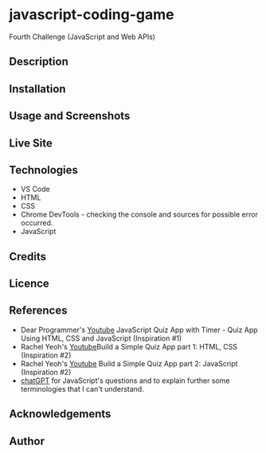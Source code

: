 # javascript-coding-game
Fourth Challenge (JavaScript and Web APIs)

## Description
## Installation
## Usage and Screenshots
## Live Site
## Technologies
 - VS Code
 - HTML
 - CSS
 - Chrome DevTools - checking the console and sources for possible error occurred.
 - JavaScript
 
## Credits
## Licence
## References
- Dear Programmer's [Youtube](https://www.youtube.com/watch?v=WiLTsxjCmWQ) JavaScript Quiz App with Timer - Quiz App Using HTML, CSS and JavaScript (Inspiration #1)
- Rachel Yeoh's [Youtube](https://www.youtube.com/watch?v=28pArrDzQII&t=0s)Build a Simple Quiz App part 1: HTML, CSS (Inspiration #2)
- Rachel Yeoh's [Youtube](https://www.youtube.com/watch?v=vj6bAznjzxo)
Build a Simple Quiz App part 2: JavaScript (Inspiration #2)
- [chatGPT](https://chat.openai.com) for JavaScript's questions and to explain further some terminologies that I can't understand.
## Acknowledgements
## Author